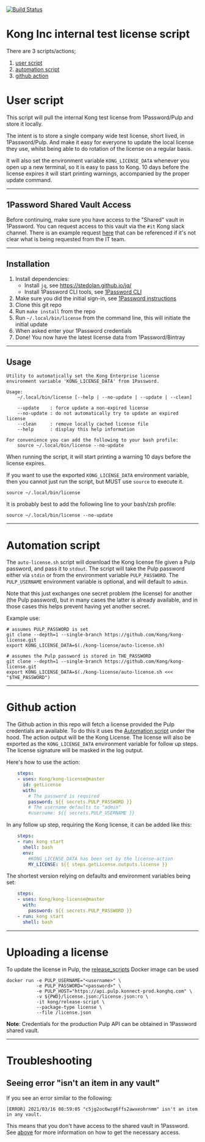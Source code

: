 [![Build Status](https://travis-ci.com/Kong/kong-license.svg?token=oiCtUsXk8yspLqn3VrwK&branch=master)](https://travis-ci.com/Kong/kong-license)

# Kong Inc internal test license script

There are 3 scripts/actions;

1. [user script](#user-script)
2. [automation script](#automation-script)
3. [github action](#github-action)

# User script

This script will pull the internal Kong test license from 1Password/Pulp and
store it locally.

The intent is to store a single company wide test license, short lived, in
1Password/Pulp. And make it easy for everyone to update the local license they use,
whilst being able to do rotation of the license on a regular basis.

It will also set the environment variable `KONG_LICENSE_DATA` whenever you open
up a new terminal, so it is easy to pass to Kong. 10 days before the license
expires it will start printing warnings, accompanied by the proper update
command.

---

## 1Password Shared Vault Access

Before continuing, make sure you have access to the "Shared" vault in 1Password. You can request access to this vault via the `#it` Kong slack channel. There is an example request [here](https://kongstrong.slack.com/archives/C5B4SU6KC/p1615993209037400) that can be referenced if it's not clear what is being requested from the IT team.

---

## Installation

1. Install dependencies:
    - Install `jq`, see https://stedolan.github.io/jq/
    - Install 1Password CLI tools, see [1Password CLI](https://support.1password.com/command-line-getting-started/)
2. Make sure you did the initial sign-in, see [1Password instructions](https://support.1password.com/command-line-getting-started/#get-started-with-the-command-line-tool)
3. Clone this git repo
4. Run `make install` from the repo
5. Run `~/.local/bin/license` from the command line, this will initiate the initial update
6. When asked enter your 1Password credentials
7. Done! You now have the latest license data from 1Password/Bintray

---

## Usage

```
Utility to automatically set the Kong Enterprise license
environment variable 'KONG_LICENSE_DATA' from 1Password.

Usage:
    ~/.local/bin/license [--help | --no-update | --update | --clean]

    --update    : force update a non-expired license
    --no-update : do not automatically try to update an expired license
    --clean     : remove locally cached license file
    --help      : display this help information

For convenience you can add the following to your bash profile:
    source ~/.local/bin/license --no-update
```

When running the script, it will start printing a warning 10 days before the
license expires.

If you want to use the exported `KONG_LICENSE_DATA` environment variable,
then you cannot just run the script, but MUST use `source` to execute it.

```
source ~/.local/bin/license
```

It is probably best to add the following line to your bash/zsh profile:

```
source ~/.local/bin/license --no-update
```

---

# Automation script

The `auto-license.sh` script will download the Kong license file given a Pulp
password, and pass it to `stdout`. The script will take the Pulp password either
via `stdin` or from the environment variable `PULP_PASSWORD`.
The `PULP_USERNAME` environment variable is optional, and will default to
`admin`.

Note that this just exchanges one secret problem (the license) for another (the
Pulp password), but in many cases the latter is already available, and in those
cases this helps prevent having yet another secret.

Example use:
```shell
# assumes PULP_PASSWORD is set
git clone --depth=1 --single-branch https://github.com/Kong/kong-license.git
export KONG_LICENSE_DATA=$(./kong-license/auto-license.sh)

# assumes the Pulp password is stored in THE_PASSWORD
git clone --depth=1 --single-branch https://github.com/Kong/kong-license.git
export KONG_LICENSE_DATA=$(./kong-license/auto-license.sh <<< "$THE_PASSWORD")
```

---

# Github action

The Github action in this repo will fetch a license provided the Pulp credentials
are available. To do this it uses the [Automation script](#automation-script) under
the hood. The action output will be the Kong License. The license will also be
exported as the `KONG_LICENSE_DATA` environment variable for follow up steps.
The license signature will be masked in the log output.

Here's how to use the action:
```yaml
    steps:
    - uses: Kong/kong-license@master
      id: getLicense
      with:
        # The password is required
        password: ${{ secrets.PULP_PASSWORD }}
        # The username defaults to "admin"
        #username: ${{ secrets.PULP_USERNAME }}
```

In any follow up step, requiring the Kong license, it can be added like this:
```yaml
    steps:
    - run: kong start
      shell: bash
      env:
        #KONG_LICENSE_DATA has been set by the license-action
        MY_LICENSE: ${{ steps.getLicense.outputs.license }}
```

The shortest version relying on defaults and environment variables being set:
```yaml
    steps:
    - uses: Kong/kong-license@master
      with:
        password: ${{ secrets.PULP_PASSWORD }}
    - run: kong start
      shell: bash
```

---

# Uploading a license

To update the license in Pulp, the [release_scripts](https://github.com/Kong/release-scripts) Docker image
can be used

```
docker run -e PULP_USERNAME="<username>" \
           -e PULP_PASSWORD="<password>" \
           -e PULP_HOST="https://api.pulp.konnect-prod.konghq.com" \
           -v ${PWD}/license.json:/license.json:ro \
           -it kong/release-script \
           --package-type license \
           --file /license.json
```

**Note**: Credentials for the production Pulp API can be obtained in 1Password shared vault.

---

# Troubleshooting

## Seeing error "isn't an item in any vault"

If you see an error similar to the following:

```
[ERROR] 2021/03/16 08:59:05 "c5jg2oc6wzg6ffs2awxeohrnmm" isn't an item in any vault.
```

This means that you don't have access to the shared vault in 1Password. See [above](#1password-shared-vault-access) for more information on how to get the necessary access.

